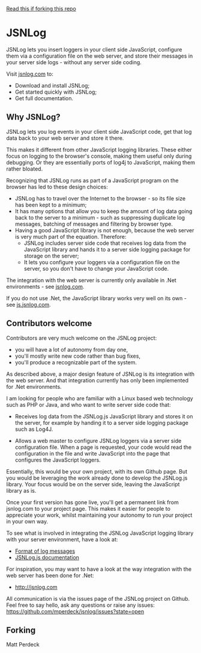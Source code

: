 [Read this if forking this repo](#forking)

# JSNLog

JSNLog lets you insert loggers in your client side JavaScript, configure them via a configuration file on the web server, and store their messages in your server side logs - without any server side coding.

Visit [jsnlog.com](http://www.jsnlog.com) to:

* Download and install JSNLog; 
* Get started quickly with JSNLog;
* Get full documentation.

## Why JSNLog?

JSNLog lets you log events in your client side JavaScript code, get that log data back to your web server and store it there.

This makes it different from other JavaScript logging libraries. These either focus on logging to the browser's console, making them useful only during debugging. Or they are essentially ports of log4j to JavaScript, making them rather bloated.

Recognizing that JSNLog runs as part of a JavaScript program on the browser has led to these design choices:

* JSNLog has to travel over the Internet to the browser - so its file size has been kept to a minimum;
* It has many options that allow you to keep the amount of log data going back to the server to a minimum - such as suppressing duplicate log messages, batching of messages and filtering by browser type.
* Having a good JavaScript library is not enough, because the web server is very much part of the equation. Therefore:
   * JSNLog includes server side code that receives log data from the JavaScript library and hands it to a server side logging package for storage on the server;
   * It lets you configure your loggers via a configuration file on the server, so you don't have to change your JavaScript code.

The integration with the web server is currently only available in .Net environments - see [jsnlog.com](http://www.jsnlog.com).

If you do not use .Net, the JavaScript library works very well on its own - see [js.jsnlog.com](http://js.jsnlog.com).

## Contributors welcome

Contributors are very much welcome on the JSNLog project: 
* you will have a lot of autonomy from day one, 
* you'll mostly write new code rather than bug fixes,
* you'll produce a recognizable part of the system.

As described above, a major design feature of JSNLog is its integration with the web server. And that integration currently has only been implemented for .Net environments.

I am looking for people who are familiar with a Linux based web technology such as PHP or Java, and who want to write server side code that:

* Receives log data from the JSNLog.js JavaScript library and stores it on the server, for example by handing it to a server side logging package such as Log4J.

* Allows a web master to configure JSNLog loggers via a server side configuration file. When a page is requested, your code would read the configuration in the file and write JavaScript into the page that configures the JavaScript loggers.

Essentially, this would be your own project, with its own Github page. But you would be leveraging the work already done to develop the JSNLog.js library. Your focus would be on the server side, leaving the JavaScript library as is.

Once your first version has gone live, you'll get a permanent link from jsnlog.com to your project page. This makes it easier for people to appreciate your work, whilst maintaining your autonomy to run your project in your own way.

To see what is involved in integrating the JSNLog JavaScript logging library with your server environment, have a look at:
* [Format of log messages](http://js.jsnlog.com/Documentation/DownloadInstall)
* [JSNLog.js documentation](http://js.jsnlog.com/Documentation/JSNLogJs)

For inspiration, you may want to have a look at the way integration with the web server has been done for .Net:
* http://jsnlog.com

All communication is via the issues page of the JSNLog project on Github. Feel free to say hello, ask any questions or raise any issues:
https://github.com/mperdeck/jsnlog/issues?state=open

<a name="forking"></a>
## Forking





Matt Perdeck


